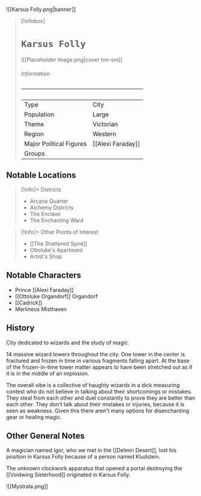 ![[Karsus Folly.png|banner]] 
> [!infobox]
> # `Karsus Folly` 
> ![[Placeholder Image.png|cover hm-sm]]
> ###### Information
> ‎  | ‎  |
> ---|---|
> Type | City | 
> Population | Large | 
> Theme | Victorian |
> Region | Western  |
> Major Political Figures | [[Alexi Faraday]] |
> Groups | |

## Notable Locations
> [!info]+ Districts  
> - Arcane Quarter
> - Alchemy Districts
> - The Enclave
> - The Enchanting Ward

> [!info]+ Other Points of Interest
> - [[The Shattered Spire]]
> - Ottoluke's Apartment 
> - Artist's Shop

## Notable Characters
- Prince [[Alexi Faraday]]
- [[Ottoluke Organdorf]] Organdorf
- [[Cadrick]] 
- Merlineus Misthaven

## History
City dedicated to wizards and the study of magic. 

14 massive wizard towers throughout the city. One tower in the center is fractured and frozen in time in various fragments falling apart. At the base of the frozen-in-time tower matter appears to have been stretched out as if it is in the middle of an implosion. 

The overall vibe is a collective of haughty wizards in a dick measuring contest who do not believe in talking about their shortcomings or mistakes. They steal from each other and duel constantly to prove they are better than each other. They don't talk about their mistakes or injuries, because it is seen as weakness. Given this there aren't many options for disenchanting gear or healing magic.

## Other General Notes
A magician named Igor, who we met in the [[Delmiri Desert]], lost his position in Karsus Folly because of a person named Kludstein.

The unknown clockwork apparatus that opened a portal destroying the [[Voidwing Sisterhood]] originated in Karsus Folly.

![[Mystrala.png]] 